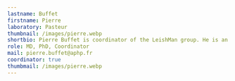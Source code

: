 ```yaml
---
lastname: Buffet
firstname: Pierre
laboratory: Pasteur
thumbnail: /images/pierre.webp
shortbio: Pierre Buffet is coordinator of the LeishMan group. He is an expert in leishmaniasis, malaria and other parasitic diseases. He has been working on leishmaniasis since the 1980s, and has clinical and microbiological expertise in this field (in vitro and animal models). He works closely with the National Reference Center for Leishmaniasis and the Parasitology Laboratory at Hôpital Cochin. He is also Medical Director of the Institut Pasteur.
role: MD, PhD, Coordinator
mail: pierre.buffet@aphp.fr
coordinator: true
thumbmail: /images/pierre.webp
---
```

